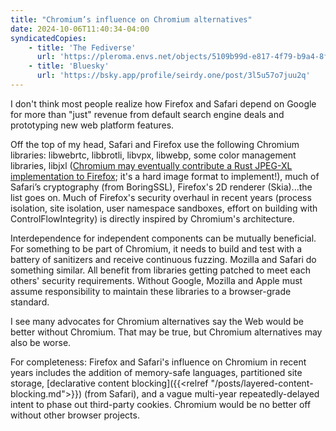 ```yaml
---
title: "Chromium’s influence on Chromium alternatives"
date: 2024-10-06T11:40:34-04:00
syndicatedCopies:
    - title: 'The Fediverse'
      url: 'https://pleroma.envs.net/objects/5109b99d-e817-4f79-b9a4-8fe1293e3900'
    - title: 'Bluesky'
      url: 'https://bsky.app/profile/seirdy.one/post/3l5u57o7juu2q'
---
```

I don't think most people realize how Firefox and Safari depend on Google for more than "just" revenue from default search engine deals and prototyping new web platform features.

Off the top of my head, Safari and Firefox use the following Chromium libraries: libwebrtc, libbrotli, libvpx, libwebp, some color management libraries, libjxl ([Chromium may eventually contribute a Rust JPEG-XL implementation to Firefox](https://github.com/mozilla/standards-positions/pull/1064); it's a hard image format to implement!), much of Safari’s cryptography (from BoringSSL), Firefox's 2D renderer (Skia)...the list goes on. Much of Firefox's security overhaul in recent years (process isolation, site isolation, user namespace sandboxes, effort on building with ControlFlowIntegrity) is directly inspired by Chromium's architecture.

Interdependence for independent components can be mutually beneficial. For something to be part of Chromium, it needs to build and test with a battery of sanitizers and receive continuous fuzzing. Mozilla and Safari do something similar. All benefit from libraries getting patched to meet each others' security requirements. Without Google, Mozilla and Apple must assume responsibility to maintain these libraries to a browser-grade standard. 

I see many advocates for Chromium alternatives say the Web would be better without Chromium. That may be true, but Chromium alternatives may also be worse.

For completeness: Firefox and Safari's influence on Chromium in recent years includes the addition of memory-safe languages, partitioned site storage, [declarative content blocking]({{<relref "/posts/layered-content-blocking.md">}}) (from Safari), and a vague multi-year repeatedly-delayed intent to phase out third-party cookies. Chromium would be no better off without other browser projects.

